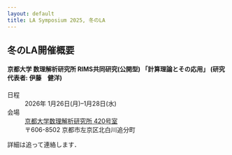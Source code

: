 ```yaml
---
layout: default
title: LA Symposium 2025, 冬のLA
---
```


冬のLA開催概要
--------
#### 京都大学 数理解析研究所 RIMS共同研究(公開型) 「計算理論とその応用」 (研究代表者: 伊藤　健洋)
<dl>
  <dt>日程</dt>
  <dd>2026年 <time datetime="2025-01-26">1月26日(月)</time>–<time datetime="2025-01-28">1月28日(水)</time></dd>
  <dt>会場</dt>
  <dd><a href="https://www.kurims.kyoto-u.ac.jp/ja/access-01.html" target="_blank">京都大学数理解析研究所 420号室</a></dd>
  <dd>〒606-8502 京都市左京区北白川追分町</dd>
</dl>

詳細は追って連絡します．
